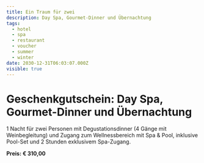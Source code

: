 ```yaml
---
title: Ein Traum für zwei
description: Day Spa, Gourmet-Dinner und Übernachtung
tags:
  - hotel
  - spa
  - restaurant
  - voucher
  - summer
  - winter
date: 2030-12-31T06:03:07.000Z
visible: true
---
```


# Geschenkgutschein: Day Spa, Gourmet-Dinner und Übernachtung

1 Nacht für zwei Personen mit Degustationsdinner (4 Gänge mit Weinbegleitung) und Zugang zum Wellnessbereich mit Spa & Pool, inklusive Pool-Set und 2 Stunden exklusivem Spa-Zugang.

**Preis: € 310,00**
